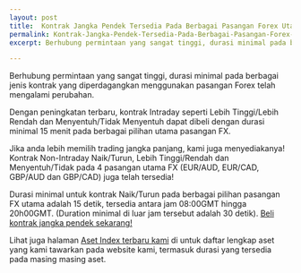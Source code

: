 ```yaml
---
layout: post
title:  Kontrak Jangka Pendek Tersedia Pada Berbagai Pasangan Forex Utama 
permalink: Kontrak-Jangka-Pendek-Tersedia-Pada-Berbagai-Pasangan-Forex-Utama 
excerpt: Berhubung permintaan yang sangat tinggi, durasi minimal pada berbagai jenis kontrak yang diperdagangkan menggunakan pasangan Forex telah mengalami perubahan. 

---
```

Berhubung permintaan yang sangat tinggi, durasi minimal pada berbagai jenis kontrak yang diperdagangkan menggunakan pasangan Forex telah mengalami perubahan.  

Dengan peningkatan terbaru, kontrak Intraday seperti Lebih Tinggi/Lebih Rendah dan Menyentuh/Tidak Menyentuh dapat dibeli dengan durasi minimal 15 menit pada berbagai pilihan utama pasangan FX.

Jika anda lebih memilih trading jangka panjang, kami juga menyediakanya! Kontrak Non-Intraday Naik/Turun, Lebih Tinggi/Rendah dan Menyentuh/Tidak pada 4 pasangan utama FX (EUR/AUD, EUR/CAD, GBP/AUD dan GBP/CAD) juga telah tersedia!

Durasi minimal untuk kontrak Naik/Turun pada berbagai pilihan pasangan FX utama adalah 15 detik, tersedia antara jam 08:00GMT hingga 20h00GMT. (Duration minimal di luar jam tersebut adalah 30 detik). [Beli kontrak jangka pendek sekarang!](https://www.binary.com/c/trade.cgi?market=forex&time=30s&form_name=risefall&expiry_&amount_&H=S0P&currency=USD&underlying_symbol=frxEURJPY&amount=100&date_&&l=EN&utm_medium=social&utm_source=blog&utm_content=whatsnew)

Lihat juga halaman [Aset Index terbaru kami](https://www.binary.com/c/asset_index.cgi?l=ID&utm_medium=social&utm_source=blog&utm_content=whatsnew) di untuk daftar lengkap aset yang kami tawarkan pada website kami, termasuk durasi yang tersedia pada masing masing aset.


